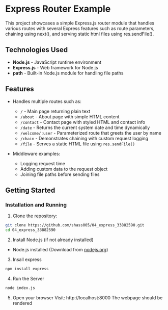 # Express Router Example

This project showcases a simple Express.js router module that handles various routes with several Express features such as route parameters, chaining using next(), and serving static html files using res.sendFile().

## Technologies Used

- **Node.js** - JavaScript runtime environment
- **Express.js** - Web framework for Node.js
- **path** - Built-in Node.js module for handling file paths

## Features

- Handles multiple routes such as:
  - `/` - Main page returning plain text
  - `/about` - About page with simple HTML content
  - `/contact` - Contact page with styled HTML and contact info
  - `/date` - Returns the current system date and time dynamically
  - `/welcome/:user` - Parameterized route that greets the user by name
  - `/chain` - Demonstrates chaining with custom request logging
  - `/file` - Serves a static HTML file using `res.sendFile()`

- Middleware examples:
  - Logging request time
  - Adding custom data to the request object
  - Joining file paths before sending files

## Getting Started

### Installation and Running

1. Clone the repository:

```bash
git clone https://github.com/shass005/04_express_33882590.git
cd 04_express_33882590
```
2. Install Node.js (if not already installed)
- Node.js installed (Download from [nodejs.org](https://nodejs.org))

3. Insall express
```bash
npm install express
```
4. Run the Server
```bash
node index.js
```
5. Open your browser
Visit: http://localhost:8000
The webpage should be rendered